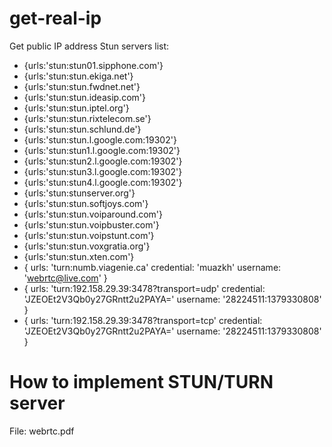 # get-real-ip
Get public IP address
Stun servers list:
- {urls:'stun:stun01.sipphone.com'}
- {urls:'stun:stun.ekiga.net'}
- {urls:'stun:stun.fwdnet.net'}
- {urls:'stun:stun.ideasip.com'}
- {urls:'stun:stun.iptel.org'}
- {urls:'stun:stun.rixtelecom.se'}
- {urls:'stun:stun.schlund.de'}
- {urls:'stun:stun.l.google.com:19302'}
- {urls:'stun:stun1.l.google.com:19302'}
- {urls:'stun:stun2.l.google.com:19302'}
- {urls:'stun:stun3.l.google.com:19302'}
- {urls:'stun:stun4.l.google.com:19302'}
- {urls:'stun:stunserver.org'}
- {urls:'stun:stun.softjoys.com'}
- {urls:'stun:stun.voiparound.com'}
- {urls:'stun:stun.voipbuster.com'}
- {urls:'stun:stun.voipstunt.com'}
- {urls:'stun:stun.voxgratia.org'}
- {urls:'stun:stun.xten.com'}
- {
    urls: 'turn:numb.viagenie.ca'
    credential: 'muazkh'
    username: 'webrtc@live.com'
}
- {
    urls: 'turn:192.158.29.39:3478?transport=udp'
    credential: 'JZEOEt2V3Qb0y27GRntt2u2PAYA='
    username: '28224511:1379330808'
}
- {
    urls: 'turn:192.158.29.39:3478?transport=tcp'
    credential: 'JZEOEt2V3Qb0y27GRntt2u2PAYA='
    username: '28224511:1379330808'
}

# How to implement STUN/TURN server
File: webrtc.pdf
